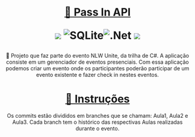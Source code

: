
<h1 align="center">
    <a href="#">🔗 Pass In API</a>
    
<img src="https://img.shields.io/static/v1?label&message=NLW Unite&color=7159c1&style=for-the-badge&logo"/> ![SQLite](https://img.shields.io/badge/sqlite-%2307405e.svg?style=for-the-badge&logo=sqlite&logoColor=white)![.Net](https://img.shields.io/badge/.NET-5C2D91?style=for-the-badge&logo=.net&logoColor=white) <img src="https://img.shields.io/static/v1?label=Status&message=Finalizado&color=044B7F&style=for-the-badge&logo"/>


</h1>
<p align="center">🚀 Projeto que faz parte do evento NLW Unite, da trilha de C#. A aplicação consiste em um gerenciador de eventos presenciais. Com essa aplicação podemos criar um evento onde os participantes poderão participar de um evento existente e fazer check in nestes eventos.</p>

<h1 align="center">
    <a href="#">🔗 Instruções</a></h1>

<p align="center"> Os commits estão divididos em branches que se chamam: Aula1, Aula2 e Aula3. Cada branch tem o histórico das respectivas Aulas realizadas durante o evento.</p>
